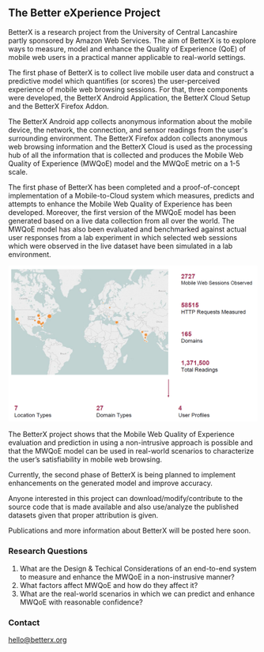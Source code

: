 ## The Better eXperience Project

BetterX is a research project from the University of Central Lancashire partly sponsored by Amazon Web Services.  The aim of BetterX is to explore ways to measure, model and enhance the Quality of Experience (QoE) of mobile web users in a practical manner applicable to real-world settings.

The first phase of BetterX is to collect live mobile user data and construct a predictive model which quantifies (or scores) the user-perceived experience of mobile web browsing sessions.  For that, three components were developed, the BetterX Android Application, the BetterX Cloud Setup and the BetterX Firefox Addon.

The BetterX Android app collects anonymous information about the mobile device, the network, the connection, and sensor readings from the user's surrounding environment.  The BetterX Firefox addon collects anonymous web browsing information and the BetterX Cloud is used as the processing hub of all the information that is collected and produces the Mobile Web Quality of Experience (MWQoE) model and the MWQoE metric on a 1-5 scale.

The first phase of BetterX has been completed and a proof-of-concept implementation of a Mobile-to-Cloud system which measures, predicts and attempts to enhance the Mobile Web Quality of Experience has been developed.  Moreover, the first version of the MWQoE model has been generated based on a live data collection from all over the world.  The MWQoE model has also been evaluated and benchmarked against actual user responses from a lab experiment in which selected web sessions which were observed in the live dataset have been simulated in a lab environment.

![Image](phase1-map.png)

The BetterX project shows that the Mobile Web Quality of Experience evaluation and prediction in using a non-intrusive approach is possible and that the MWQoE model can be used in real-world scenarios to characterize the user’s satisfiability in mobile web browsing.

Currently, the second phase of BetterX is being planned to implement enhancements on the generated model and improve accuracy.

Anyone interested in this project can download/modify/contribute to the source code that is made available and also use/analyze the published datasets given that proper attribution is given.

Publications and more information about BetterX will be posted here soon.


### Research Questions
1. What are the Design & Techical Considerations of an end-to-end system to measure and enhance the MWQoE in a non-instrusive manner?
2. What factors affect MWQoE and how do they affect it?
3. What are the real-world scenarios in which we can predict and enhance MWQoE with reasonable confidence?

### Contact
hello@betterx.org
